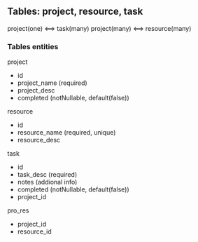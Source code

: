 ## Tables: project, resource, task

project(one) <==> task(many)
project(many) <==> resource(many)

### Tables entities

project
- id
- project_name (required)
- project_desc
- completed (notNullable, default(false))

resource
- id
- resource_name (required, unique)
- resource_desc

task
- id
- task_desc (required)
- notes (addional info)
- completed (notNullable, default(false))
- project_id

pro_res
- project_id
- resource_id